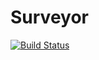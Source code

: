# Surveyor

[![Build Status](https://travis-ci.org/ctorstens/surveyor.png?branch=master)](https://travis-ci.org/ctorstens/surveyor)